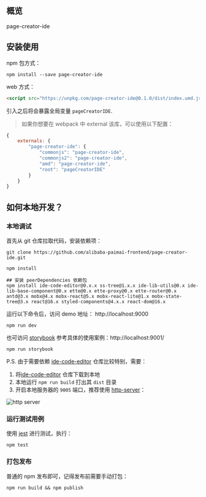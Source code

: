 ## 概览

page-creator-ide

## 安装使用

npm 包方式：
```shell
npm install --save page-creator-ide
```

web 方式：
```html
<script src="https://unpkg.com/page-creator-ide@0.1.0/dist/index.umd.js"></script>
```
引入之后将会暴露全局变量 `pageCreatorIDE`.

> 如果你想要在 webpack 中 external 该库，可以使用以下配置：
```js
{
    externals: {
        "page-creator-ide": {
            "commonjs": "page-creator-ide",
            "commonjs2": "page-creator-ide",
            "amd": "page-creator-ide",
            "root": "pageCreatorIDE"
        }
    }
}
```

## 如何本地开发？

### 本地调试

首先从 git 仓库拉取代码，安装依赖项：
```shell
git clone https://github.com/alibaba-paimai-frontend/page-creator-ide.git

npm install

## 安装 peerDependencies 依赖包
npm install ide-code-editor@0.x.x ss-tree@1.x.x ide-lib-utils@0.x ide-lib-base-component@0.x ette@0.x ette-proxy@0.x ette-router@0.x antd@3.x mobx@4.x mobx-react@5.x mobx-react-lite@1.x mobx-state-tree@3.x react@16.x styled-components@4.x.x react-dom@16.x
```

运行以下命令后，访问 demo 地址： http://localhost:9000
```shell
npm run dev
```

也可访问 [storybook](https://github.com/storybooks/storybook) 参考具体的使用案例：http://localhost:9001/
```shell
npm run storybook
```
P.S. 由于需要依赖 [ide-code-editor](https://github.com/alibaba-paimai-frontend/ide-code-editor) 仓库比较特别，需要：
 1. 将[ide-code-editor](https://github.com/alibaba-paimai-frontend/ide-code-editor) 仓库下载到本地
 2. 本地运行 `npm run build` 打出其 `dist` 目录
 3. 开启本地服务器的 `9005` 端口，推荐使用 [http-server](https://www.npmjs.com/package/http-server)：

![http server](https://ws3.sinaimg.cn/large/006tNc79ly1fz6cheyqhvj30jj03kaai.jpg)

### 运行测试用例

使用 [jest](https://jestjs.io) 进行测试，执行：

```shell
npm test
```

### 打包发布

普通的 npm 发布即可，记得发布前需要手动打包：

```shell
npm run build && npm publish
```


